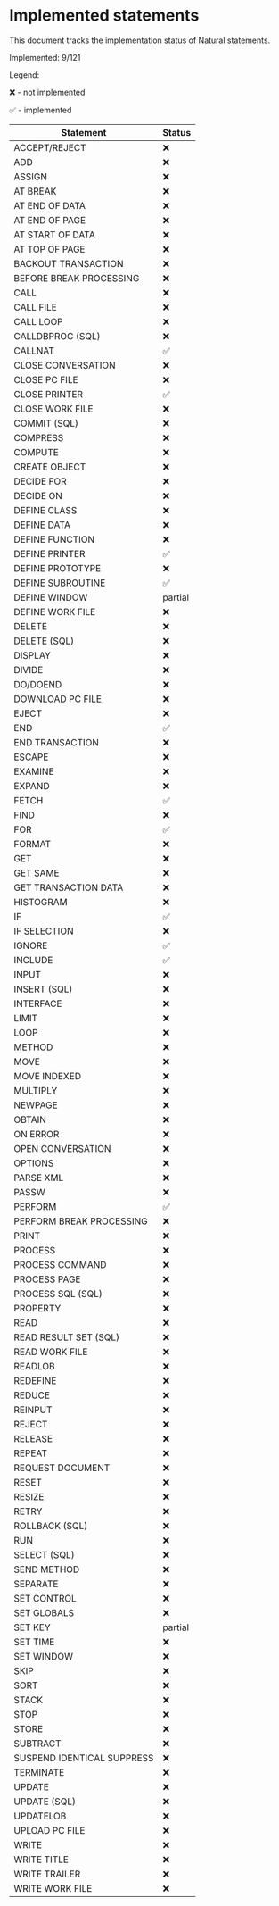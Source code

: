 # Implemented statements

This document tracks the implementation status of Natural statements.

Implemented: 9/121

Legend:

:x: - not implemented

:white_check_mark: - implemented

| Statement | Status |
| --- | -- |
| ACCEPT/REJECT | :x: |
| ADD | :x: |
| ASSIGN | :x: |
| AT BREAK | :x: |
| AT END OF DATA | :x: |
| AT END OF PAGE | :x: |
| AT START OF DATA | :x: |
| AT TOP OF PAGE | :x: |
| BACKOUT TRANSACTION | :x: |
| BEFORE BREAK PROCESSING | :x: |
| CALL | :x: |
| CALL FILE | :x: |
| CALL LOOP | :x: |
| CALLDBPROC (SQL) | :x: |
| CALLNAT | :white_check_mark: |
| CLOSE CONVERSATION | :x: |
| CLOSE PC FILE | :x: |
| CLOSE PRINTER | :white_check_mark: |
| CLOSE WORK FILE | :x: |
| COMMIT (SQL) | :x: |
| COMPRESS | :x: |
| COMPUTE | :x: |
| CREATE OBJECT | :x: |
| DECIDE FOR | :x: |
| DECIDE ON | :x: |
| DEFINE CLASS | :x: |
| DEFINE DATA | :x: |
| DEFINE FUNCTION | :x: |
| DEFINE PRINTER | :white_check_mark: |
| DEFINE PROTOTYPE | :x: |
| DEFINE SUBROUTINE | :white_check_mark: |
| DEFINE WINDOW | partial |
| DEFINE WORK FILE | :x: |
| DELETE | :x: |
| DELETE (SQL) | :x: |
| DISPLAY | :x: |
| DIVIDE | :x: |
| DO/DOEND | :x: |
| DOWNLOAD PC FILE | :x: |
| EJECT | :x: |
| END | :white_check_mark: |
| END TRANSACTION | :x: |
| ESCAPE | :x: |
| EXAMINE | :x: |
| EXPAND | :x: |
| FETCH | :white_check_mark: |
| FIND | :x: |
| FOR | :white_check_mark: |
| FORMAT | :x: |
| GET | :x: |
| GET SAME | :x: |
| GET TRANSACTION DATA | :x: |
| HISTOGRAM | :x: |
| IF | :white_check_mark: |
| IF SELECTION | :x: |
| IGNORE | :white_check_mark: |
| INCLUDE | :white_check_mark: |
| INPUT | :x: |
| INSERT (SQL) | :x: |
| INTERFACE | :x: |
| LIMIT | :x: |
| LOOP | :x: |
| METHOD | :x: |
| MOVE | :x: |
| MOVE INDEXED | :x: |
| MULTIPLY | :x: |
| NEWPAGE | :x: |
| OBTAIN | :x: |
| ON ERROR | :x: |
| OPEN CONVERSATION | :x: |
| OPTIONS | :x: |
| PARSE XML | :x: |
| PASSW | :x: |
| PERFORM | :white_check_mark: |
| PERFORM BREAK PROCESSING | :x: |
| PRINT | :x: |
| PROCESS | :x: |
| PROCESS COMMAND | :x: |
| PROCESS PAGE | :x: |
| PROCESS SQL (SQL) | :x: |
| PROPERTY | :x: |
| READ | :x: |
| READ RESULT SET (SQL) | :x: |
| READ WORK FILE | :x: |
| READLOB | :x: |
| REDEFINE | :x: |
| REDUCE | :x: |
| REINPUT | :x: |
| REJECT | :x: |
| RELEASE | :x: |
| REPEAT | :x: |
| REQUEST DOCUMENT | :x: |
| RESET | :x: |
| RESIZE | :x: |
| RETRY | :x: |
| ROLLBACK (SQL) | :x: |
| RUN | :x: |
| SELECT (SQL) | :x: |
| SEND METHOD | :x: |
| SEPARATE | :x: |
| SET CONTROL | :x: |
| SET GLOBALS | :x: |
| SET KEY | partial |
| SET TIME | :x: |
| SET WINDOW | :x: |
| SKIP | :x: |
| SORT | :x: |
| STACK | :x: |
| STOP | :x: |
| STORE | :x: |
| SUBTRACT | :x: |
| SUSPEND IDENTICAL SUPPRESS | :x: |
| TERMINATE | :x: |
| UPDATE | :x: |
| UPDATE (SQL) | :x: |
| UPDATELOB | :x: |
| UPLOAD PC FILE | :x: |
| WRITE | :x: |
| WRITE TITLE | :x: |
| WRITE TRAILER | :x: |
| WRITE WORK FILE | :x: |

